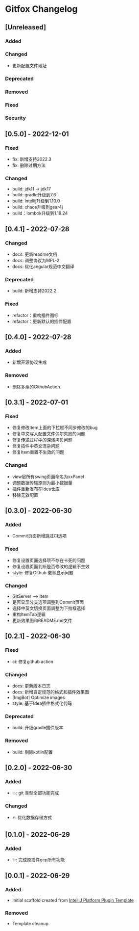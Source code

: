 <!-- Keep a Changelog guide -> https://keepachangelog.com -->

# Gitfox Changelog

## [Unreleased]

### Added

### Changed

- 更新配置文件地址

### Deprecated

### Removed

### Fixed

### Security

## [0.5.0] - 2022-12-01

### Fixed

- fix: 新增支持2022.3
- fix: 删除过期方法

### Changed

- build: jdk11 -> jdk17
- build: gradle升级到7.6
- build: intellij升级到1.10.0
- build: chaos升级到gear4j
- build：lombok升级到1.18.24

## [0.4.1] - 2022-07-28
### Changed
- docs: 更新readme文档
- docs: 调整协议为MPL-2
- docs: 优化angular规范中文翻译

### Deprecated
- build: 新增支持2022.2

### Fixed
- refactor：重构插件图标
- refactor：更新默认的插件配置

## [0.4.0] - 2022-07-28
### Added
- 新增开源协议生成

### Removed
- 删除多余的GithubAction

## [0.3.1] - 2022-07-01
### Fixed
- 修复修改Item上面的下拉框不同步修改的bug
- 修复中文写入配置文件偶尔失败的问题
- 修复传递过程中的深浅拷贝问题
- 修复插件中英文混杂问题
- 修复Item重置不生效的问题

### Changed
- view层所有swing页面命名为xxPanel
- 调整数据传输原则为最小数据量
- 插件重新发布在idea仓库
- 移除无效配置

## [0.3.0] - 2022-06-30
### Added
- Commit页面新增跳过CI选项

### Fixed
- 修复设置页面选择项不存在卡死的问题
- 修复设置页面判断是否修改的逻辑不生效
- style: 修复Github 徽章显示问题

### Changed
- GitServer --> Item
- 是否显示分支选项调整到Commit页面
- 选择中英文切换页面调整为下拉框选择
- 重构ItemTab逻辑
- 更新效果图和README.md文件

## [0.2.1] - 2022-06-30
### Fixed
- ci: 修复github action

### Changed
- docs: 更新版本日志
- docs: 新增自定规范的格式和插件效果图
- [ImgBot] Optimize images
- style: 基于Idea插件格式化代码

### Deprecated
- build: 升级gradle插件版本

### Removed
- build: 删除kotlin配置

## [0.2.0] - 2022-06-30
### Added
- 💥: git 类型全部功能完成

### Changed
- ⚡️: 优化数据存储方式

## [0.1.0] - 2022-06-29
### Added
- ✨: 完成原插件gcp所有功能

## [0.0.1] - 2022-06-29
### Added
- Initial scaffold created
  from [IntelliJ Platform Plugin Template](https://github.com/JetBrains/intellij-platform-plugin-template)

### Removed
- Template cleanup